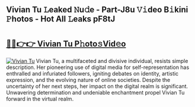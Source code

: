 ## Vivian Tu 𝙻eaked 𝙽u𝚍e - Part-J8u 𝚅𝚒deo B𝚒kini 𝙿hotos - Hot All 𝙻eaks pF8tJ

# <h2><a href="http://ld2g3y.urlbe.top/?page=Vivian+Tu">🔗🔗👉👉 Vivian Tu P𝚑oto𝚜Vid𝚎o</a></h2>

[![Vivian Tu](https://i.imgur.com/eBuTRDB.gif)](http://ld2g3y.urlbe.top/?page=Vivian+Tu)
Vivian Tu, a multifaceted and divisive individual, resists simple description. Her pioneering use of digital media for self-representation has enthralled and infuriated followers, igniting debates on identity, artistic expression, and the evolving nature of online societies. Despite the uncertainty of her next steps, her impact on the digital realm is significant. Unwavering determination and undeniable enchantment propel Vivian Tu forward in the virtual realm.
